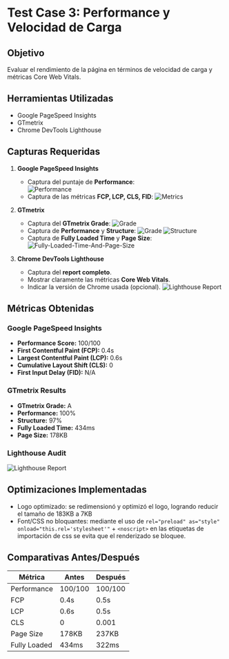 # Test Case 3: Performance y Velocidad de Carga

## Objetivo
Evaluar el rendimiento de la página en términos de velocidad de carga y métricas Core Web Vitals.

## Herramientas Utilizadas
- Google PageSpeed Insights
- GTmetrix
- Chrome DevTools Lighthouse

## Capturas Requeridas

1. **Google PageSpeed Insights**
   - Captura del puntaje de **Performance**:  
   ![Performance](../screenshots/performance.png)
   - Captura de las métricas **FCP, LCP, CLS, FID**:
   ![Metrics](../screenshots/metrics.png)

2. **GTmetrix**
   - Captura del **GTmetrix Grade**:
   ![Grade](../screenshots/grade.png)
   - Captura de **Performance** y **Structure**:
   ![Grade](../screenshots/performance-gtmetrix.png)
   ![Structure](../screenshots/structure-gtmetrix.png)
   - Captura de **Fully Loaded Time** y **Page Size**:  
   ![Fully-Loaded-Time-And-Page-Size](../screenshots/fully-loaded-time-page-size.png)

3. **Chrome DevTools Lighthouse**
   - Captura del **report completo**.
   - Mostrar claramente las métricas **Core Web Vitals**.
   - Indicar la versión de Chrome usada (opcional).
   ![Lighthouse Report](../screenshots/lighthouse-report.png)

## Métricas Obtenidas

### Google PageSpeed Insights
- **Performance Score:** 100/100
- **First Contentful Paint (FCP):** 0.4s
- **Largest Contentful Paint (LCP):** 0.6s
- **Cumulative Layout Shift (CLS):** 0
- **First Input Delay (FID):** N/A

### GTmetrix Results
- **GTmetrix Grade:** A
- **Performance:** 100%
- **Structure:** 97%
- **Fully Loaded Time:** 434ms
- **Page Size:** 178KB

### Lighthouse Audit
![Lighthouse Report](../screenshots/lighthouse-report.png)

## Optimizaciones Implementadas
- Logo optimizado: se redimensionó y optimizó el logo, logrando reducir el tamaño de 183KB a 7KB
- Font/CSS no bloquantes: mediante el uso de `rel="preload" as="style" onload="this.rel='stylesheet'"` + `<noscript>` en las etiquetas de importación de css se evita que el renderizado se bloquee.

## Comparativas Antes/Después
| Métrica         | Antes  | Después |
|-----------------|--------|---------|
| Performance     | 100/100| 100/100 |
| FCP             | 0.4s   | 0.5s |
| LCP             | 0.6s   | 0.5s |
| CLS             | 0      | 0.001 |
| Page Size       | 178KB  | 237KB |
| Fully Loaded    | 434ms  | 322ms |